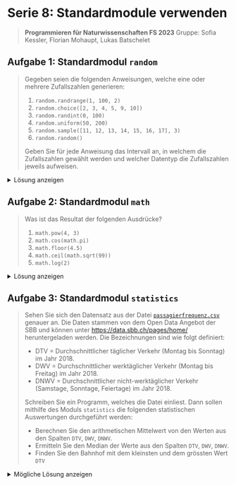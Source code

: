 # Serie 8: Standardmodule verwenden

> **Programmieren für Naturwissenschaften FS 2023**
> Gruppe: Sofia Kessler, Florian Mohaupt, Lukas Batschelet

## Aufgabe 1: Standardmodul `random`
> Gegeben seien die folgenden Anweisungen, welche eine oder mehrere Zufallszahlen generieren:
>
> 1. `random.randrange(1, 100, 2)`
> 2. `random.choice([2, 3, 4, 5, 9, 10])`
> 3. `random.randint(0, 100)`
> 4. `random.uniform(50, 200)`
> 5. `random.sample([11, 12, 13, 14, 15, 16, 17], 3)`
> 6. `random.random()`
>
> Geben Sie für jede Anweisung das Intervall an, in welchem die Zufallszahlen gewählt werden und welcher Datentyp die Zufallszahlen jeweils aufweisen.

<details>
	<summary> Lösung anzeigen </summary>

1. `random.randrange(1, 100, 2)` generiert eine Zufallszahl zwischen 1 und 100 (exklusive) mit einer Schrittweite von 2 (also nur ungerade Zahlen). Der Datentyp ist `int`.
2. `random.choice([2, 3, 4, 5, 9, 10])` generiert eine Zufallszahl aus der Liste. Der Datentyp ist `int`.
3. `random.randint(0, 100)` generiert eine Zufallszahl zwischen 0 und 100 (inklusive). Der Datentyp ist `int`.
4. `random.uniform(50, 200)` generiert eine Zufallszahl zwischen 50 und 200 (inklusive). Der Datentyp ist `float`.
5. `random.sample([11, 12, 13, 14, 15, 16, 17], 3)` generiert eine Liste mit 3 Zufallszahlen aus der Liste. Der Datentyp ist `list`.
6. `random.random()` generiert eine Zufallszahl zwischen 0 und 1 (exklusive). Der Datentyp ist `float`.

</details>

## Aufgabe 2: Standardmodul `math`

> Was ist das Resultat der folgenden Ausdrücke?
>
> 1. `math.pow(4, 3)`
> 2. `math.cos(math.pi)`
> 3. `math.floor(4.5)`
> 4. `math.ceil(math.sqrt(99))`
> 5. `math.log(2)`

<details>
	<summary> Lösung anzeigen </summary>

1. `math.pow(4, 3)` ist gleich 4<sup>3</sup> = 64
2. `math.cos(math.pi)` ist gleich cos(&pi;) = -1
3. `math.floor(4.5)` ist gleich &lfloor;4.5&rfloor; = 4
4. `math.ceil(math.sqrt(99))` ist gleich &lceil;&radic;99&rceil; = 10
5. `math.log(2)` ist gleich ln(2) = 0.6931471805599453

</details>

## Aufgabe 3: Standardmodul `statistics`

> Sehen Sie sich den Datensatz aus der Datei [`passagierfrequenz.csv`](PN_23FS_08/passagierfrequenz.csv) genauer an. Die Daten stammen von dem Open Data Angebot der SBB und können unter https://data.sbb.ch/pages/home/ heruntergeladen werden. Die Bezeichnungen sind wie folgt definiert:
> 
> - DTV = Durchschnittlicher täglicher Verkehr (Montag bis Sonntag) im Jahr 2018.
> - DWV = Durchschnittlicher werktäglicher Verkehr (Montag bis Freitag) im Jahr 2018.
> - DNWV = Durchschnittlicher nicht-werktäglicher Verkehr (Samstage, Sonntage, Feiertage) im Jahr 2018.
> 
> Schreiben Sie ein Programm, welches die Datei einliest. Dann sollen mithilfe des Moduls `statistics` die folgenden statistischen Auswertungen durchgeführt werden:
>
> - Berechnen Sie den arithmetischen Mittelwert von den Werten aus den Spalten `DTV`, `DWV`, `DNWV`.
> - Ermitteln Sie den Median der Werte aus den Spalten `DTV`, `DWV`, `DNWV`.
> - Finden Sie den Bahnhof mit dem kleinsten und dem grössten Wert `DTV`

<details>
	<summary> Mögliche Lösung anzeigen </summary>

- **Bemerkung:** Die Datei [`passagierfrequenz.csv`](PN_23FS_08/passagierfrequenz.csv) muss im gleichen Verzeichnis wie das Python-Skript liegen.
- Diese Lösung funktioniert zwar, ist aber nicht besonders elegant. Es gibt sicherlich bessere, und vor allem übersichtlichere Lösungen.

```python
import statistics

file_name = "passagierfrequenz.csv"

# Datei lesen
with open(file_name, "r") as file:
    content = file.read()
    print(content)

# leere listen für die werte aus der Datei erstellen
dtv_values = []
dwv_values = []
dnwv_values = []
name_values = []

with open(file_path, "r") as file:
    # Die erste Zeile lesen (Header)
    header_line = file.readline()
    # Header-Zeile am Komma aufteilen
    header = header_line.split(';')

    # Den Index der gewünschten Spalten finden
    dtv_index = header.index("DTV")
    dwv_index = header.index("DWV")
    dnwv_index = header.index("DNWV")
    name_index = header.index("Bahnhof_Haltestelle")

    # Zeilen lesen
    for line in file:
        # Zeilen am Komma aufteilen
        row = line.strip().split(';')
        # Werte in die entsprechende Liste einfügen
        dtv_values.append(float(row[dtv_index]))
        dwv_values.append(float(row[dwv_index]))
        dnwv_values.append(float(row[dnwv_index]))
        name_values.append(row[name_index])
    # Stationen mit maximaler und minimaler Frequenz finden
        # grösste Werte in der Liste suchen
        max_dtv = max(dtv_values)
        min_dtv = min(dtv_values)
        # index dieser Werte suchen
        max_index = dtv_values.index(max_dtv)
        min_index = dtv_values.index(min_dtv)
        # stationsname mit hilfe des index festlegen
        name_max = name_values[max_index]
        name_min = name_values[min_index]

dtv_mean = statistics.mean(dtv_values)
dwv_mean = statistics.mean(dwv_values)
dnwv_mean = statistics.mean(dnwv_values)
dtv_median = statistics.median(dtv_values)
dwv_median = statistics.median(dwv_values)
dnwv_median = statistics.median(dnwv_values)

print("DTV \t= Durchschnittlicher täglicher Verkehr (Montag bis Sonntag)")
print("DWV \t= Durchschnittlicher werktäglicher Verkehr (Montag bis Freitag)")
print("DNWV \t= Durchschnittlicher nicht-werktäglicher Verkehr (Samstage, Sonntage, Feiertage)")
print("Durchschnittswerte:")
print("\t DTV pro Bahnhof (2018): \t", round(dtv_mean, 2))
print("\t DWV pro Bahnhof (2018): \t", round(dwv_mean, 2))
print("\t DNWV pro Bahnhof (2018): \t", round(dnwv_mean, 2))
print("Median:")
print("\t DTV pro Bahnhof (2018): \t", round(dtv_median, 2))
print("\t DWV pro Bahnhof (2018): \t", round(dwv_median, 2))
print("\t DNWV pro Bahnhof (2018): \t", round(dnwv_median, 2))
print(name_max, "ist die Station mit dem höchsten DTV, und zwar: \t", max_dtv)
print(name_min, "ist die Station mit dem geringsten DTV, und zwar: \t", min_dtv)
```

- [Vollständiger Quellcode](S8A3.py)
- [passagierfrequenz.csv](passagierfrequenz.csv)

</details>